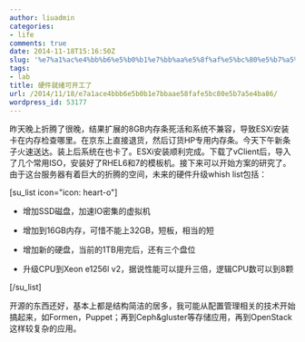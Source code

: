 ```yaml
---
author: liuadmin
categories:
- life
comments: true
date: 2014-11-18T15:16:50Z
slug: '%e7%a1%ac%e4%bb%b6%e5%b0%b1%e7%bb%aa%e5%8f%af%e5%bc%80%e5%b7%a5%e4%ba%86'
tags:
- lab
title: 硬件就绪可开工了
url: /2014/11/18/e7a1ace4bbb6e5b0b1e7bbaae58fafe5bc80e5b7a5e4ba86/
wordpress_id: 53177
---
```


昨天晚上折腾了很晚，结果扩展的8GB内存条死活和系统不兼容，导致ESXi安装卡在内存检查哪里。在京东上直接退货，然后订货HP专用内存条。今天下午新条子火速送达。装上后系统在也卡了。ESXi安装顺利完成。下载了vClient后，导入了几个常用ISO，安装好了RHEL6和7的模板机。接下来可以开始方案的研究了。由于这台服务器有着巨大的折腾的空间，未来的硬件升级whish list包括：

[su_list icon="icon: heart-o"]



	
  * 增加SSD磁盘，加速IO密集的虚拟机

	
  * 增加到16GB内存，可惜不能上32GB，短板，相当的短

	
  * 增加新的硬盘，当前的1TB用完后，还有三个盘位

	
  * 升级CPU到Xeon e1256l v2，据说性能可以提升三倍，逻辑CPU数可以到8颗


[/su_list]

开源的东西还好，基本上都是结构简洁的居多，我可能从配置管理相关的技术开始搞起来，如Formen，Puppet；再到Ceph&gluster等存储应用，再到OpenStack这样较复杂的应用。
